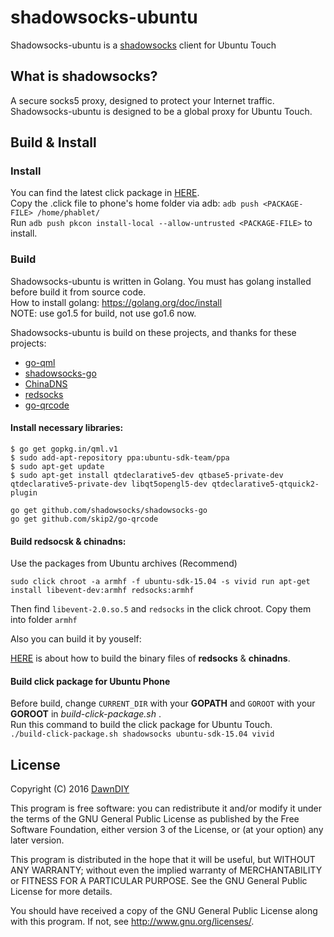 # shadowsocks-ubuntu

Shadowsocks-ubuntu is a [shadowsocks](https://shadowsocks.org) client for Ubuntu Touch

## What is shadowsocks?
A secure socks5 proxy, designed to protect your Internet traffic.  
Shadowsocks-ubuntu is designed to be a global proxy for Ubuntu Touch.

## Build & Install

### Install
You can find the latest click package in [HERE](https://github.com/dawndiy/shadowsocks-ubuntu/releases).  
Copy the .click file to phone's home folder via adb: `adb push <PACKAGE-FILE> /home/phablet/`  
Run `adb push pkcon install-local --allow-untrusted <PACKAGE-FILE>` to install.

### Build
Shadowsocks-ubuntu is written in Golang. You must has golang installed before build it from source code.  
How to install golang: https://golang.org/doc/install  
NOTE: use go1.5 for build, not use go1.6 now.

Shadowsocks-ubuntu is build on these projects, and thanks for these projects:

- [go-qml](https://github.com/go-qml/qml)
- [shadowsocks-go](https://github.com/shadowsocks/shadowsocks-go)
- [ChinaDNS](https://github.com/shadowsocks/ChinaDNS)
- [redsocks](https://github.com/darkk/redsocks)
- [go-qrcode](https://github.com/skip2/go-qrcode)

#### Install necessary libraries: 

```
$ go get gopkg.in/qml.v1
$ sudo add-apt-repository ppa:ubuntu-sdk-team/ppa
$ sudo apt-get update
$ sudo apt-get install qtdeclarative5-dev qtbase5-private-dev qtdeclarative5-private-dev libqt5opengl5-dev qtdeclarative5-qtquick2-plugin
```

```
go get github.com/shadowsocks/shadowsocks-go
go get github.com/skip2/go-qrcode
```

#### Build redsocsk & chinadns: 

Use the packages from Ubuntu archives (Recommend)

```
sudo click chroot -a armhf -f ubuntu-sdk-15.04 -s vivid run apt-get install libevent-dev:armhf redsocks:armhf
```
Then find `libevent-2.0.so.5` and `redsocks` in the click chroot. Copy them into folder `armhf`


Also you can build it by youself:

[HERE](BUILD.md) is about how to build the binary files of **redsocks** & **chinadns**.

#### Build click package for Ubuntu Phone

Before build, change `CURRENT_DIR` with your **GOPATH** and `GOROOT` with your **GOROOT** in *build-click-package.sh* .  
Run this command to build the click package for Ubuntu Touch.  
`./build-click-package.sh shadowsocks ubuntu-sdk-15.04 vivid`

## License

Copyright (C) 2016  [DawnDIY](http://dawndiy.com/)

This program is free software: you can redistribute it and/or modify
it under the terms of the GNU General Public License as published by
the Free Software Foundation, either version 3 of the License, or
(at your option) any later version.

This program is distributed in the hope that it will be useful,
but WITHOUT ANY WARRANTY; without even the implied warranty of
MERCHANTABILITY or FITNESS FOR A PARTICULAR PURPOSE.  See the
GNU General Public License for more details.

You should have received a copy of the GNU General Public License
along with this program.  If not, see <http://www.gnu.org/licenses/>.
